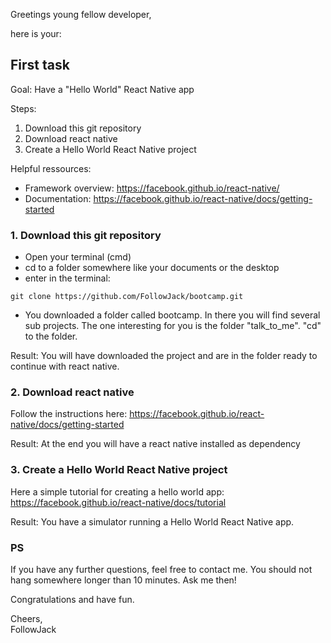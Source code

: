 Greetings young fellow developer,

here is your:     
## First task    

Goal: Have a "Hello World" React Native app     

Steps:
1. Download this git repository
2. Download react native
3. Create a Hello World React Native project     

Helpful ressources:
- Framework overview: https://facebook.github.io/react-native/
- Documentation: https://facebook.github.io/react-native/docs/getting-started

### 1. Download this git repository

- Open your terminal (cmd)
- cd to a folder somewhere like your documents or the desktop
- enter in the terminal:
```
git clone https://github.com/FollowJack/bootcamp.git
```
- You downloaded a folder called bootcamp. In there you will find several sub projects. The one interesting for you is the folder "talk_to_me". "cd" to the folder.

Result: You will have downloaded the project and are in the folder ready to continue with react native.   

### 2. Download react native
Follow the instructions here: https://facebook.github.io/react-native/docs/getting-started    

Result: At the end you will have a react native installed as dependency


### 3. Create a Hello World React Native project
Here a simple tutorial for creating a hello world app: https://facebook.github.io/react-native/docs/tutorial    

Result: You have a simulator running a Hello World React Native app.


### PS
If you have any further questions, feel free to contact me. You should not hang somewhere longer than 10 minutes. Ask me then!

Congratulations and have fun.     

Cheers,    
FollowJack  
